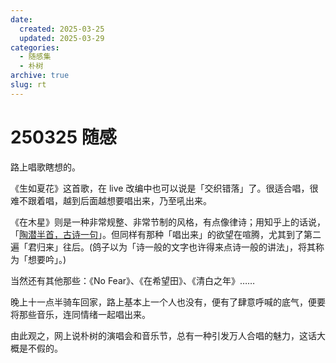 ```yaml
---
date:
  created: 2025-03-25
  updated: 2025-03-29
categories:
  - 随感集
  - 朴树
archive: true
slug: rt
---
```

# 250325 随感

路上唱歌瞎想的。

<!-- more -->

《生如夏花》这首歌，在 live 改编中也可以说是「交织错落」了。很适合唱，很难不跟着唱，越到后面越想要唱出来，乃至吼出来。

《在木星》则是一种非常规整、非常节制的风格，有点像律诗；用知乎上的话说，「[陶潜半首，古诗一句](https://www.zhihu.com/question/33484698)」。但同样有那种「唱出来」的欲望在喧腾，尤其到了第二遍「君归来」往后。(鸽子以为「诗一般的文字也许得来点诗一般的讲法」，将其称为「想要吟」。)

当然还有其他那些：《No Fear》、《在希望田》、《清白之年》……

晚上十一点半骑车回家，路上基本上一个人也没有，便有了肆意呼喊的底气，便要将那些音乐，连同情绪一起唱出来。

由此观之，网上说朴树的演唱会和音乐节，总有一种引发万人合唱的魅力，这话大概是不假的。
